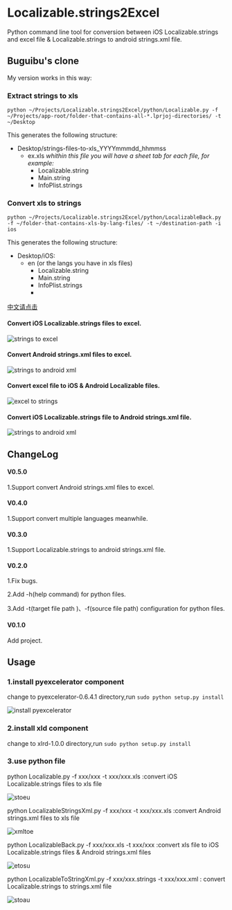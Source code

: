 # Localizable.strings2Excel
Python command line tool for conversion between iOS Localizable.strings and excel file & Localizable.strings to android strings.xml file.

## Buguibu's clone
My version works in this way:

### Extract strings to xls
```
python ~/Projects/Localizable.strings2Excel/python/Localizable.py -f ~/Projects/app-root/folder-that-contains-all-*.lprjoj-directories/ -t ~/Desktop
```
This generates the following structure:

* Desktop/strings-files-to-xls_YYYYmmmdd_hhmmss
    * ex.xls _whithin this file you will have a sheet tab for each file, for example:_
        * Localizable.string
        * Main.string
        * InfoPlist.strings

### Convert xls to strings
```
python ~/Projects/Localizable.strings2Excel/python/LocalizableBack.py -f ~/folder-that-contains-xls-by-lang-files/ -t ~/destination-path -i ios
```
This generates the following structure:
* Desktop/iOS:
    * en (or the langs you have in xls files)
        * Localizable.string
        * Main.string
        * InfoPlist.strings
        * 
[中文请点击](https://github.com/CatchZeng/Localizable.strings2Excel/blob/master/README-CN.md)

#### Convert iOS Localizable.strings files to excel.
![strings to excel](https://github.com/CatchZeng/Localizable.strings2Excel/blob/master/imgs/stoe.jpg)  

#### Convert Android strings.xml files to excel.
![strings to android xml](https://github.com/CatchZeng/Localizable.strings2Excel/blob/master/imgs/atox.jpg)

#### Convert excel file to iOS & Android Localizable files.
![excel to strings](https://github.com/CatchZeng/Localizable.strings2Excel/blob/master/imgs/etos.jpg)

#### Convert iOS Localizable.strings file to Android strings.xml file.
![strings to android xml](https://github.com/CatchZeng/Localizable.strings2Excel/blob/master/imgs/stox.jpg)


## ChangeLog

#### V0.5.0

1.Support convert Android strings.xml files to excel.

#### V0.4.0

1.Support convert multiple languages meanwhile.

#### V0.3.0

1.Support Localizable.strings to android strings.xml file.

#### V0.2.0 

1.Fix bugs.

2.Add -h(help command) for python files.

3.Add -t(target file path )、-f(source file path) configuration for python files.

#### V0.1.0 

Add project.


## Usage

### 1.install pyexcelerator component

change to pyexcelerator-0.6.4.1 directory,run ``` sudo python setup.py install ```

![install pyexcelerator](https://github.com/CatchZeng/Localizable.strings2Excel/blob/master/imgs/installpy.jpg)

### 2.install xld component

change to xlrd-1.0.0 directory,run ``` sudo python setup.py install ```


### 3.use python file
python Localizable.py -f xxx/xxx -t xxx/xxx.xls :convert iOS Localizable.strings files to xls file

![stoeu](https://github.com/CatchZeng/Localizable.strings2Excel/blob/master/imgs/stoeu.jpg)


python LocalizableStringsXml.py -f xxx/xxx -t xxx/xxx.xls :convert Android strings.xml files to xls file

![xmltoe](https://github.com/CatchZeng/Localizable.strings2Excel/blob/master/imgs/xmltoe.jpg)


python LocalizableBack.py -f xxx/xxx.xls -t xxx/xxx  :convert xls file to iOS Localizable.strings files & Android strings.xml files

![etosu](https://github.com/CatchZeng/Localizable.strings2Excel/blob/master/imgs/etosu.jpg)


python LocalizableToStringXml.py -f xxx/xxx.strings -t xxx/xxx.xml : convert Localizable.strings to strings.xml file

![stoau](https://github.com/CatchZeng/Localizable.strings2Excel/blob/master/imgs/stoau.jpg)